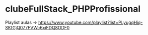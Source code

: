 # clubeFullStack_PHPProfissional
Playlist aulas -> https://www.youtube.com/playlist?list=PLyugqHiq-SKfGjQ077FVWc6xiFDQ8ODF0
